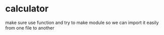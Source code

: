 # calculator
 make sure use function and try to make module so we can import it easily from one file to another
